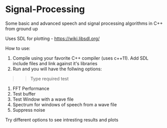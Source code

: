 # Signal-Processing
Some basic and advanced speech and signal processing algorithms in C++ from ground up


Uses SDL for plotting - https://wiki.libsdl.org/

How to use: 
1) Compile using your favorite C++ compiler (uses c++11). Add SDL include files and link against it's libraries
2) Run and you will have the follwing options: 

>> Type required test
1) FFT Performance
2) Test buffer
3) Test Window with a wave file
4) Spectrum for windows of speech from a wave file
5) Suppress noise

Try different options to see intresting results and plots
